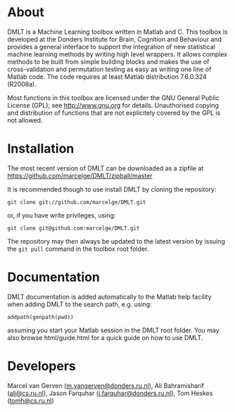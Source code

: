 # About

DMLT is a Machine Learning toolbox written in Matlab and C. This toolbox is developed at the Donders Institute for Brain, Cognition and Behaviour and provides a general interface to support the integration of new statistical machine learning methods by writing high level wrappers. It allows complex methods to be built from simple building blocks and makes the use of cross-validation and permutation testing as easy as writing one line of Matlab code. The code requires at least Matlab distribution 7.6.0.324 (R2008a).

Most functions in this toolbox are licensed under the GNU General Public License (GPL), see http://www.gnu.org for details. Unauthorised copying and distribution of functions that are not explicitely covered by the GPL is not allowed.

# Installation

The most recent version of DMLT can be downloaded as a zipfile at https://github.com/marcelge/DMLT/zipball/master

It is recommended though to use install DMLT by cloning the repository:

	git clone git://github.com/marcelge/DMLT.git

or, if you have write privileges, using:

	git clone git@github.com:marcelge/DMLT.git

The repository may then always be updated to the latest version by issuing the `git pull` command in the toolbox root folder.

# Documentation

DMLT documentation is added automatically to the Matlab help facility when adding DMLT to the search path, e.g. using:

	addpath(genpath(pwd))

assuming you start your Matlab session in the DMLT root folder. You may also browse html/guide.html for a quick guide on how to use DMLT.

# Developers

Marcel van Gerven (m.vangerven@donders.ru.nl), Ali Bahramisharif (ali@cs.ru.nl), Jason Farquhar (j.farquhar@donders.ru.nl), Tom Heskes (tomh@cs.ru.nl)
